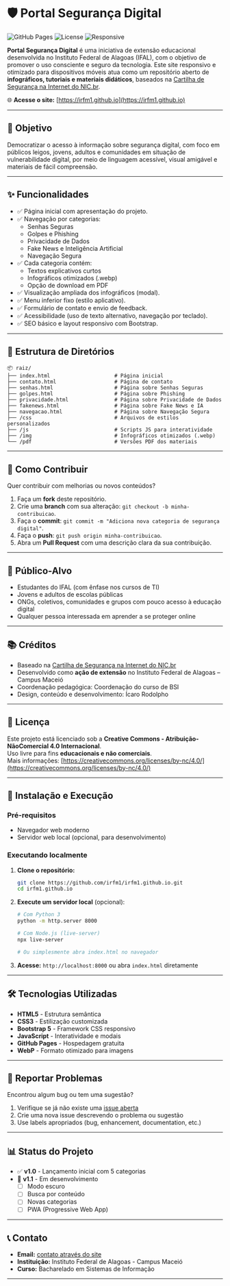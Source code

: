 # 🛡️ Portal Segurança Digital

![GitHub Pages](https://img.shields.io/badge/GitHub%20Pages-Deployed-brightgreen)
![License](https://img.shields.io/badge/License-CC%20BY--NC%204.0-blue)
![Responsive](https://img.shields.io/badge/Responsive-Yes-green)

**Portal Segurança Digital** é uma iniciativa de extensão educacional desenvolvida no Instituto Federal de Alagoas (IFAL), com o objetivo de promover o uso consciente e seguro da tecnologia. Este site responsivo e otimizado para dispositivos móveis atua como um repositório aberto de **infográficos, tutoriais e materiais didáticos**, baseados na [Cartilha de Segurança na Internet do NIC.br](https://cartilha.cert.br/).

🌐 **Acesse o site:** [https://irfm1.github.io](https://irfm1.github.io)

---

## 🎯 Objetivo

Democratizar o acesso à informação sobre segurança digital, com foco em públicos leigos, jovens, adultos e comunidades em situação de vulnerabilidade digital, por meio de linguagem acessível, visual amigável e materiais de fácil compreensão.

---

## ✨ Funcionalidades

- ✅ Página inicial com apresentação do projeto.
- ✅ Navegação por categorias:
  - Senhas Seguras
  - Golpes e Phishing
  - Privacidade de Dados
  - Fake News e Inteligência Artificial
  - Navegação Segura
- ✅ Cada categoria contém:
  - Textos explicativos curtos
  - Infográficos otimizados (.webp)
  - Opção de download em PDF
- ✅ Visualização ampliada dos infográficos (modal).
- ✅ Menu inferior fixo (estilo aplicativo).
- ✅ Formulário de contato e envio de feedback.
- ✅ Acessibilidade (uso de texto alternativo, navegação por teclado).
- ✅ SEO básico e layout responsivo com Bootstrap.

---

## 📁 Estrutura de Diretórios

```
📦 raiz/
├── index.html                     # Página inicial
├── contato.html                   # Página de contato
├── senhas.html                    # Página sobre Senhas Seguras
├── golpes.html                    # Página sobre Phishing
├── privacidade.html               # Página sobre Privacidade de Dados
├── fakenews.html                  # Página sobre Fake News e IA
├── navegacao.html                 # Página sobre Navegação Segura
├── /css                           # Arquivos de estilos personalizados
├── /js                            # Scripts JS para interatividade
├── /img                           # Infográficos otimizados (.webp)
└── /pdf                           # Versões PDF dos materiais
```

---

## 🤝 Como Contribuir

Quer contribuir com melhorias ou novos conteúdos?

1. Faça um **fork** deste repositório.
2. Crie uma **branch** com sua alteração: `git checkout -b minha-contribuicao`.
3. Faça o **commit**: `git commit -m "Adiciona nova categoria de segurança digital"`.
4. Faça o **push**: `git push origin minha-contribuicao`.
5. Abra um **Pull Request** com uma descrição clara da sua contribuição.

---

## 👥 Público-Alvo

- Estudantes do IFAL (com ênfase nos cursos de TI)
- Jovens e adultos de escolas públicas
- ONGs, coletivos, comunidades e grupos com pouco acesso à educação digital
- Qualquer pessoa interessada em aprender a se proteger online

---

## 📚 Créditos

- Baseado na [Cartilha de Segurança na Internet do NIC.br](https://cartilha.cert.br/)
- Desenvolvido como **ação de extensão** no Instituto Federal de Alagoas – Campus Maceió
- Coordenação pedagógica: Coordenação do curso de BSI
- Design, conteúdo e desenvolvimento: Ícaro Rodolpho

---

## 📜 Licença

Este projeto está licenciado sob a **Creative Commons - Atribuição-NãoComercial 4.0 Internacional**.  
Uso livre para fins **educacionais e não comerciais**.  
Mais informações: [https://creativecommons.org/licenses/by-nc/4.0/](https://creativecommons.org/licenses/by-nc/4.0/)

---

## 🚀 Instalação e Execução

### Pré-requisitos
- Navegador web moderno
- Servidor web local (opcional, para desenvolvimento)

### Executando localmente

1. **Clone o repositório:**
   ```bash
   git clone https://github.com/irfm1/irfm1.github.io.git
   cd irfm1.github.io
   ```

2. **Execute um servidor local** (opcional):
   ```bash
   # Com Python 3
   python -m http.server 8000
   
   # Com Node.js (live-server)
   npx live-server
   
   # Ou simplesmente abra index.html no navegador
   ```

3. **Acesse:** `http://localhost:8000` ou abra `index.html` diretamente

---

## 🛠️ Tecnologias Utilizadas

- **HTML5** - Estrutura semântica
- **CSS3** - Estilização customizada
- **Bootstrap 5** - Framework CSS responsivo
- **JavaScript** - Interatividade e modais
- **GitHub Pages** - Hospedagem gratuita
- **WebP** - Formato otimizado para imagens

---

## 🐛 Reportar Problemas

Encontrou algum bug ou tem uma sugestão? 

1. Verifique se já não existe uma [issue aberta](https://github.com/irfm1/irfm1.github.io/issues)
2. Crie uma nova issue descrevendo o problema ou sugestão
3. Use labels apropriados (bug, enhancement, documentation, etc.)

---

## 📊 Status do Projeto

- ✅ **v1.0** - Lançamento inicial com 5 categorias
- 🔄 **v1.1** - Em desenvolvimento
  - [ ] Modo escuro
  - [ ] Busca por conteúdo
  - [ ] Novas categorias
  - [ ] PWA (Progressive Web App)

---

## 📞 Contato

- **Email:** [contato através do site](https://irfm1.github.io/contato.html)
- **Instituição:** Instituto Federal de Alagoas - Campus Maceió
- **Curso:** Bacharelado em Sistemas de Informação

---

